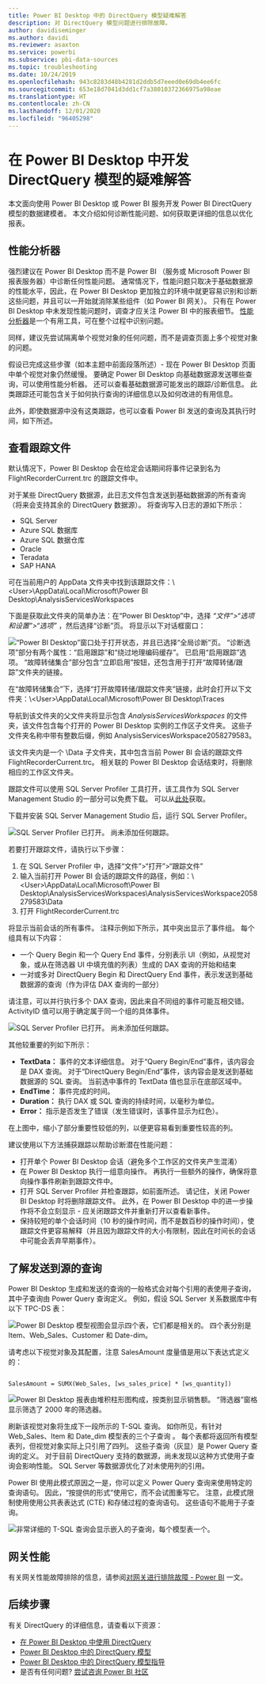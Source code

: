 ```yaml
---
title: Power BI Desktop 中的 DirectQuery 模型疑难解答
description: 对 DirectQuery 模型问题进行排除故障。
author: davidiseminger
ms.author: davidi
ms.reviewer: asaxton
ms.service: powerbi
ms.subservice: pbi-data-sources
ms.topic: troubleshooting
ms.date: 10/24/2019
ms.openlocfilehash: 943c8283d48b4281d2ddb5d7eeed0e69db4ee6fc
ms.sourcegitcommit: 653e18d7041d3dd1cf7a38010372366975a98eae
ms.translationtype: HT
ms.contentlocale: zh-CN
ms.lasthandoff: 12/01/2020
ms.locfileid: "96405298"
---
```

# <a name="troubleshoot-developing-directquery-models-in-power-bi-desktop"></a>在 Power BI Desktop 中开发 DirectQuery 模型的疑难解答

本文面向使用 Power BI Desktop 或 Power BI 服务开发 Power BI DirectQuery 模型的数据建模者。 本文介绍如何诊断性能问题、如何获取更详细的信息以优化报表。

## <a name="performance-analyzer"></a>性能分析器

强烈建议在 Power BI Desktop 而不是 Power BI （服务或 Microsoft Power BI 报表服务器）中诊断任何性能问题。 通常情况下，性能问题只取决于基础数据源的性能水平，因此，在 Power BI Desktop 更加独立的环境中就更容易识别和诊断这些问题，并且可以一开始就消除某些组件（如 Power BI 网关）。 只有在 Power BI Desktop 中未发现性能问题时，调查才应关注 Power BI 中的报表细节。 [性能分析器](../create-reports/desktop-performance-analyzer.md)是一个有用工具，可在整个过程中识别问题。

同样，建议先尝试隔离单个视觉对象的任何问题，而不是调查页面上多个视觉对象的问题。

假设已完成这些步骤（如本主题中前面段落所述）- 现在 Power BI Desktop 页面中单个视觉对象仍然缓慢。 要确定 Power BI Desktop 向基础数据源发送哪些查询，可以使用性能分析器。 还可以查看基础数据源可能发出的跟踪/诊断信息。 此类跟踪还可能包含关于如何执行查询的详细信息以及如何改进的有用信息。

此外，即使数据源中没有这类跟踪，也可以查看 Power BI 发送的查询及其执行时间，如下所述。

## <a name="review-trace-files"></a>查看跟踪文件

默认情况下，Power BI Desktop 会在给定会话期间将事件记录到名为 FlightRecorderCurrent.trc 的跟踪文件中。

对于某些 DirectQuery 数据源，此日志文件包含发送到基础数据源的所有查询（将来会支持其余的 DirectQuery 数据源）。 将查询写入日志的源如下所示：

- SQL Server
- Azure SQL 数据库
- Azure SQL 数据仓库
- Oracle
- Teradata
- SAP HANA

可在当前用户的 AppData 文件夹中找到该跟踪文件：\\\<User>\AppData\Local\Microsoft\Power BI Desktop\AnalysisServicesWorkspaces

下面是获取此文件夹的简单办法：在“Power BI Desktop”中，选择 _“文件”>“选项和设置”>“选项”_ ，然后选择“诊断”页。 将显示以下对话框窗口：

![“Power BI Desktop”窗口处于打开状态，并且已选择“全局诊断”页。 “诊断选项”部分有两个属性：“启用跟踪”和“绕过地理编码缓存”。 已启用“启用跟踪”选项。 “故障转储集合”部分包含“立即启用”按钮，还包含用于打开“故障转储/跟踪”文件夹的链接。](media/desktop-directquery-troubleshoot/desktop-directquery-troubleshoot-desktop-file-options-diagnostics.png)

在“故障转储集合”下，选择“打开故障转储/跟踪文件夹”链接，此时会打开以下文件夹：\\\<User>\AppData\Local\Microsoft\Power BI Desktop\Traces

导航到该文件夹的父文件夹将显示包含 _AnalysisServicesWorkspaces_ 的文件夹，该文件包含每个打开的 Power BI Desktop 实例的工作区子文件夹。 这些子文件夹名称中带有整数后缀，例如 AnalysisServicesWorkspace2058279583。

该文件夹内是一个 \Data 子文件夹，其中包含当前 Power BI 会话的跟踪文件 FlightRecorderCurrent.trc。 相关联的 Power BI Desktop 会话结束时，将删除相应的工作区文件夹。

跟踪文件可以使用 SQL Server Profiler 工具打开，该工具作为 SQL Server Management Studio 的一部分可以免费下载。 可以从[此处](/sql/ssms/download-sql-server-management-studio-ssms?view=sql-server-2017)获取。

下载并安装 SQL Server Management Studio 后，运行 SQL Server Profiler。

![SQL Server Profiler 已打开。 尚未添加任何跟踪。](media/desktop-directquery-troubleshoot/desktop-directquery-troubleshoot-sql-server-profiler-trace.png)

若要打开跟踪文件，请执行以下步骤：

1. 在 SQL Server Profiler 中，选择“文件”>“打开”>“跟踪文件”
2. 输入当前打开 Power BI 会话的跟踪文件的路径，例如：\\\<User>\AppData\Local\Microsoft\Power BI Desktop\AnalysisServicesWorkspaces\AnalysisServicesWorkspace2058279583\Data
3. 打开 FlightRecorderCurrent.trc

将显示当前会话的所有事件。 注释示例如下所示，其中突出显示了事件组。 每个组具有以下内容：

- 一个 Query Begin 和一个 Query End 事件，分别表示 UI（例如，从视觉对象，或从在筛选器 UI 中填充值的列表）生成的 DAX 查询的开始和结束 
- 一对或多对 DirectQuery Begin 和 DirectQuery End 事件，表示发送到基础数据源的查询（作为评估 DAX 查询的一部分） 

请注意，可以并行执行多个 DAX 查询，因此来自不同组的事件可能互相交错。 ActivityID 值可以用于确定属于同一个组的具体事件。

![SQL Server Profiler 已打开。 尚未添加任何跟踪。](media/desktop-directquery-troubleshoot/desktop-directquery-troubleshoot-sql-server-profiler-trace.png)

其他较重要的列如下所示：

- **TextData：** 事件的文本详细信息。 对于“Query Begin/End”事件，该内容会是 DAX 查询。 对于“DirectQuery Begin/End”事件，该内容会是发送到基础数据源的 SQL 查询。 当前选中事件的 TextData 值也显示在底部区域中。
- **EndTime：** 事件完成的时间。
- **Duration：** 执行 DAX 或 SQL 查询的持续时间，以毫秒为单位。
- **Error：** 指示是否发生了错误（发生错误时，该事件显示为红色）。

在上图中，缩小了部分重要性较低的列，以便更容易看到重要性较高的列。

建议使用以下方法捕获跟踪以帮助诊断潜在性能问题：

- 打开单个 Power BI Desktop 会话（避免多个工作区的文件夹产生混淆）
- 在 Power BI Desktop 执行一组意向操作。 再执行一些额外的操作，确保将意向操作事件刷新到跟踪文件中。
- 打开 SQL Server Profiler 并检查跟踪，如前面所述。 请记住，关闭 Power BI Desktop 时将删除跟踪文件。 此外，在 Power BI Desktop 中的进一步操作将不会立刻显示 - 应关闭跟踪文件并重新打开以查看新事件。
- 保持较短的单个会话时间（10 秒的操作时间，而不是数百秒的操作时间），使跟踪文件更容易解释（并且因为跟踪文件的大小有限制，因此在时间长的会话中可能会丢弃早期事件）。

## <a name="understand-queries-sent-to-the-source"></a>了解发送到源的查询

Power BI Desktop 生成和发送的查询的一般格式会对每个引用的表使用子查询，其中子查询由 Power Query 查询定义。 例如，假设 SQL Server 关系数据库中有以下 TPC-DS 表：

![Power BI Desktop 模型视图会显示四个表，它们都是相关的。 四个表分别是 Item、Web_Sales、Customer 和 Date-dim。](media/desktop-directquery-troubleshoot/desktop-directquery-troubleshoot-model-view-diagram.png)

请考虑以下视觉对象及其配置，注意 SalesAmount 度量值是用以下表达式定义的：

```dax

SalesAmount = SUMX(Web_Sales, [ws_sales_price] * [ws_quantity])

```

![Power BI Desktop 报表由堆积柱形图构成，按类别显示销售额。 “筛选器”窗格显示筛选了 2000 年的筛选器。](media/desktop-directquery-troubleshoot/desktop-directquery-troubleshoot-example-report.png)

刷新该视觉对象将生成下一段所示的 T-SQL 查询。 如你所见，有针对 Web_Sales、Item 和 Date_dim 模型表的三个子查询  。 每个表都将返回所有模型表列，但视觉对象实际上只引用了四列。 这些子查询（灰显）是 Power Query 查询的定义。 对于目前 DirectQuery 支持的数据源，尚未发现以这种方式使用子查询会影响性能。 SQL Server 等数据源优化了对未使用列的引用。

Power BI 使用此模式原因之一是，你可以定义 Power Query 查询来使用特定的查询语句。 因此，“按提供的形式”使用它，而不会试图重写它。 注意，此模式限制使用使用公共表表达式 (CTE) 和存储过程的查询语句。 这些语句不能用于子查询。

![非常详细的 T-SQL 查询会显示嵌入的子查询，每个模型表一个。](media/desktop-directquery-troubleshoot/desktop-directquery-troubleshoot-example-query.png)

## <a name="gateway-performance"></a>网关性能

有关网关性能故障排除的信息，请参阅[对网关进行排除故障 - Power BI](service-gateway-onprem-tshoot.md) 一文。

## <a name="next-steps"></a>后续步骤

有关 DirectQuery 的详细信息，请查看以下资源：

- [在 Power BI Desktop 中使用 DirectQuery](desktop-use-directquery.md)
- [Power BI Desktop 中的 DirectQuery 模型](desktop-directquery-about.md)
- [Power BI Desktop 中的 DirectQuery 模型指导](../guidance/directquery-model-guidance.md)
- 是否有任何问题? [尝试咨询 Power BI 社区](https://community.powerbi.com/)
